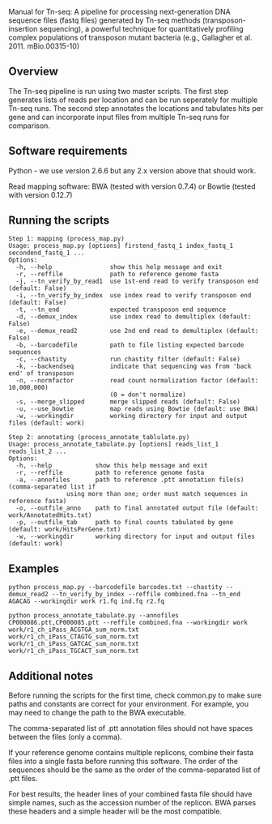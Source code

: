 Manual for Tn-seq: A pipeline for processing next-generation DNA sequence files (fastq files) generated by Tn-seq methods (transposon-insertion sequencing), a powerful technique for quantitatively profiling complex populations of transposon mutant bacteria (e.g., Gallagher et al. 2011. mBio.00315-10)

Overview
---------------------
The Tn-seq pipeline is run using two master scripts. The first step generates
lists of reads per location and can be run seperately for multiple Tn-seq runs.
The second step annotates the locations and tabulates hits per gene and can
incorporate input files from multiple Tn-seq runs for comparison.

Software requirements
---------------------
Python - we use version 2.6.6 but any 2.x version above that should work.

Read mapping software:
BWA (tested with version 0.7.4) or Bowtie (tested with version 0.12.7)

Running the scripts
---------------------
```
Step 1: mapping (process_map.py)
Usage: process_map.py [options] firstend_fastq_1 index_fastq_1 secondend_fastq_1 ...
Options:
  -h, --help                show this help message and exit
  -r, --reffile             path to reference genome fasta
  -j, --tn_verify_by_read1  use 1st-end read to verify transposon end (default: False)
  -i, --tn_verify_by_index  use index read to verify transposon end (default: False)
  -t, --tn_end              expected transposon end sequence
  -d, --demux_index         use index read to demultiplex (default: False)
  -e, --demux_read2         use 2nd end read to demultiplex (default: False)
  -b, --barcodefile         path to file listing expected barcode sequences
  -c, --chastity            run chastity filter (default: False)
  -k, --backendseq			indicate that sequencing was from 'back end' of transposon
  -n, --normfactor          read count normalization factor (default: 10,000,000)
                            (0 = don't normalize)
  -s, --merge_slipped       merge slipped reads (default: False)
  -u, --use_bowtie          map reads using Bowtie (default: use BWA)
  -w, --workingdir          working directory for input and output files (default: work)

Step 2: annotating (process_annotate_tablulate.py)
Usage: process_annotate_tabulate.py [options] reads_list_1 reads_list_2 ...
Options:
  -h, --help            show this help message and exit
  -r, --reffile         path to reference genome fasta
  -a, --annofiles       path to reference .ptt annotation file(s) (comma-separated list if
      			using more than one; order must match sequences in reference fasta)
  -o, --outfile_anno    path to final annotated output file (default: work/AnnotatedHits.txt)
  -p, --outfile_tab     path to final counts tabulated by gene (default: work/HitsPerGene.txt)
  -w, --workingdir      working directory for input and output files (default: work)
```

Examples
---------------------
```
python process_map.py --barcodefile barcodes.txt --chastity --demux_read2 --tn_verify_by_index --reffile combined.fna --tn_end AGACAG --workingdir work r1.fq ind.fq r2.fq

python process_annotate_tabulate.py --annofiles CP000086.ptt,CP000085.ptt --reffile combined.fna --workingdir work work/r1_ch_iPass_ACGTGA_sum_norm.txt work/r1_ch_iPass_CTAGTG_sum_norm.txt work/r1_ch_iPass_GATCAC_sum_norm.txt work/r1_ch_iPass_TGCACT_sum_norm.txt
```

Additional notes
---------------------
Before running the scripts for the first time, check common.py to make sure paths and constants are correct for your environment. For example, you may need to change the path to the BWA executable.

The comma-separated list of .ptt annotation files should not have spaces between the files (only a comma).

If your reference genome contains multiple replicons, combine their fasta files into a single fasta before running this software. The order of the sequences should be the same as the order of the comma-separated list of .ptt files.

For best results, the header lines of your combined fasta file should have simple names, such as the accession number of the replicon. BWA parses these headers and a simple header will be the most compatible.
